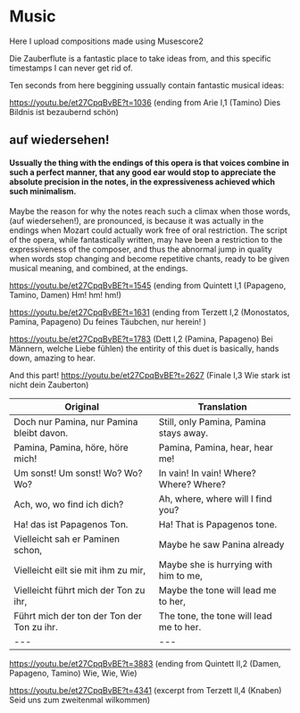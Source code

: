 # Music
Here I upload compositions made using Musescore2

Die Zauberflute is a fantastic place to take ideas from, and this specific timestamps I can never get rid of.

Ten seconds from here beggining ussually contain fantastic musical ideas:

https://youtu.be/et27CpqBvBE?t=1036 (ending from Arie I,1 (Tamino) Dies Bildnis ist bezaubernd schön)

## auf wiedersehen!

#### Ussually the thing with the endings of this opera is that voices combine in such a perfect manner, that any good ear would stop to appreciate the absolute precision in the notes, in the expressiveness achieved which such minimalism.
Maybe the reason for why the notes reach such a climax when those words, (auf wiedersehen!), are pronounced, is because it was actually in the endings when Mozart could actually work free of oral restriction. The script of the opera, while fantastically written, may have been a restriction to the expressiveness of the composer, and thus the abnormal jump in quality when words stop changing and become repetitive chants, ready to be given musical meaning, and combined, at the endings.

https://youtu.be/et27CpqBvBE?t=1545 
(ending from Quintett I,1 (Papageno, Tamino, Damen) Hm! hm! hm!)

https://youtu.be/et27CpqBvBE?t=1631 
(ending from Terzett I,2 (Monostatos, Pamina, Papageno) Du feines Täubchen, nur herein! )

https://youtu.be/et27CpqBvBE?t=1783 
(Dett I,2 (Pamina, Papageno) Bei Männern, welche Liebe fühlen)
the entirity of this duet is basically, hands down, amazing to hear.


And this part!
https://youtu.be/et27CpqBvBE?t=2627
(Finale I,3 Wie stark ist nicht dein Zauberton)

| Original  |   Translation|
|---|---|
| Doch nur Pamina, nur Pamina bleibt davon.  |   Still, only Pamina, Pamina stays away.|
| Pamina, Pamina,  höre, höre mich!		  |   Pamina, Pamina, hear, hear me!|
| Um sonst!  Um sonst!  Wo?  Wo? Wo?  |   In vain!  In vain!  Where?  Where? Where?|
| Ach, wo, wo find ich dich?  |   Ah, where, where will I find you?|
| Ha!  das ist Papagenos Ton.	  |  Ha!  That is Papagenos tone.|
| Vielleicht sah er Paminen schon,  |   Maybe he saw Panina already|
| Vielleicht eilt sie mit ihm zu mir,|   Maybe she is hurrying with him to me,|
|  Vielleicht führt mich der Ton zu ihr, |  Maybe the tone will lead me to her,|
| Führt mich der ton der Ton der Ton zu ihr.  | The tone, the tone will lead me  to her.|
|---|---|


https://youtu.be/et27CpqBvBE?t=3883 (ending from Quintett II,2 (Damen, Papageno, Tamino) Wie, Wie, Wie)

https://youtu.be/et27CpqBvBE?t=4341 (excerpt from Terzett II,4 (Knaben) Seid uns zum zweitenmal wilkommen)
